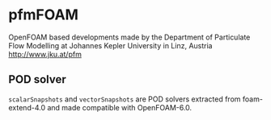 # pfmFOAM
OpenFOAM based developments made by the Department of Particulate Flow Modelling at Johannes Kepler University in Linz, Austria http://www.jku.at/pfm

## POD solver

`scalarSnapshots` and `vectorSnapshots` are POD solvers extracted from foam-extend-4.0 and made compatible with OpenFOAM-6.0.


